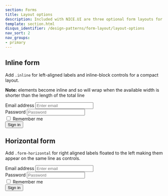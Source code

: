 ```yaml
---
section: Forms
title: Layout options
description: Included with NICE.UI are three optional form layouts for common use cases
template: section.html
disqus_identifier: /design-patterns/form-layout/layout-options
nav_sort: 2
nav_groups:
- primary
---
```


## Inline form

Add <code>.inline</code> for left-aligned labels and inline-block controls for a compact layout.

<div class="alert alert-info">
  <p><strong>Note:</strong> elements become inline and so will wrap when the available width is
    shorter than the length of the total line</p>
</div>

<div class="guide-example">
  <form class="inline" role="form">
    <div class="form-group">
      <label for="exampleInputEmail2">Email address</label>
      <input type="email" id="exampleInputEmail2" placeholder="Enter email">
    </div>
    <div class="form-group">
      <label for="exampleInputPassword2">Password</label>
      <input type="password" id="exampleInputPassword2" placeholder="Password">
    </div>
    <div class="form-group checkbox">
      <label><input type="checkbox"> Remember me</label>
    </div>
    <button type="submit" class="btn">Sign in</button>
  </form>
</div>

## Horizontal form

Add <code>.form-horizontal</code> for right aligned labels floated to the left making them appear on the same line as controls.

<div class="guide-example">
  <form class="horizontal" role="form">
    <div class="form-group">
      <label for="exampleInputEmail3">Email address</label>
      <input type="email" id="exampleInputEmail3" placeholder="Enter email">
    </div>
    <div class="form-group">
      <label for="exampleInputPassword3">Password</label>
      <input type="password" id="exampleInputPassword3" placeholder="Password">
    </div>
    <div class="form-group checkbox">
      <label><input type="checkbox"> Remember me</label>
    </div>
    <div class="form-group">
      <button type="submit" class="btn">Sign in</button>
    </div>
  </form>
</div>
